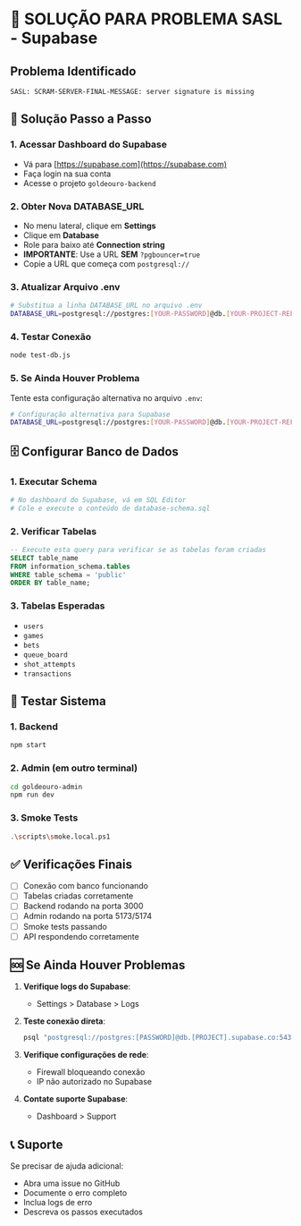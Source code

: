 # 🚨 SOLUÇÃO PARA PROBLEMA SASL - Supabase

## Problema Identificado
```
SASL: SCRAM-SERVER-FINAL-MESSAGE: server signature is missing
```

## 🔧 Solução Passo a Passo

### 1. Acessar Dashboard do Supabase
- Vá para [https://supabase.com](https://supabase.com)
- Faça login na sua conta
- Acesse o projeto `goldeouro-backend`

### 2. Obter Nova DATABASE_URL
- No menu lateral, clique em **Settings**
- Clique em **Database**
- Role para baixo até **Connection string**
- **IMPORTANTE**: Use a URL **SEM** `?pgbouncer=true`
- Copie a URL que começa com `postgresql://`

### 3. Atualizar Arquivo .env
```bash
# Substitua a linha DATABASE_URL no arquivo .env
DATABASE_URL=postgresql://postgres:[YOUR-PASSWORD]@db.[YOUR-PROJECT-REF].supabase.co:5432/postgres
```

### 4. Testar Conexão
```bash
node test-db.js
```

### 5. Se Ainda Houver Problema
Tente esta configuração alternativa no arquivo `.env`:
```bash
# Configuração alternativa para Supabase
DATABASE_URL=postgresql://postgres:[YOUR-PASSWORD]@db.[YOUR-PROJECT-REF].supabase.co:5432/postgres?sslmode=require
```

## 🗄️ Configurar Banco de Dados

### 1. Executar Schema
```bash
# No dashboard do Supabase, vá em SQL Editor
# Cole e execute o conteúdo de database-schema.sql
```

### 2. Verificar Tabelas
```sql
-- Execute esta query para verificar se as tabelas foram criadas
SELECT table_name 
FROM information_schema.tables 
WHERE table_schema = 'public' 
ORDER BY table_name;
```

### 3. Tabelas Esperadas
- `users`
- `games` 
- `bets`
- `queue_board`
- `shot_attempts`
- `transactions`

## 🧪 Testar Sistema

### 1. Backend
```bash
npm start
```

### 2. Admin (em outro terminal)
```bash
cd goldeouro-admin
npm run dev
```

### 3. Smoke Tests
```bash
.\scripts\smoke.local.ps1
```

## ✅ Verificações Finais

- [ ] Conexão com banco funcionando
- [ ] Tabelas criadas corretamente
- [ ] Backend rodando na porta 3000
- [ ] Admin rodando na porta 5173/5174
- [ ] Smoke tests passando
- [ ] API respondendo corretamente

## 🆘 Se Ainda Houver Problemas

1. **Verifique logs do Supabase**:
   - Settings > Database > Logs

2. **Teste conexão direta**:
   ```bash
   psql "postgresql://postgres:[PASSWORD]@db.[PROJECT].supabase.co:5432/postgres"
   ```

3. **Verifique configurações de rede**:
   - Firewall bloqueando conexão
   - IP não autorizado no Supabase

4. **Contate suporte Supabase**:
   - Dashboard > Support

## 📞 Suporte

Se precisar de ajuda adicional:
- Abra uma issue no GitHub
- Documente o erro completo
- Inclua logs de erro
- Descreva os passos executados
